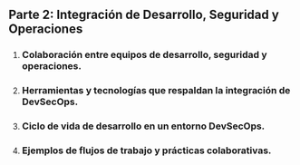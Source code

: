 ## Parte 2: Integración de Desarrollo, Seguridad y Operaciones

1. ### Colaboración entre equipos de desarrollo, seguridad y operaciones.

2. ### Herramientas y tecnologías que respaldan la integración de DevSecOps.

3. ### Ciclo de vida de desarrollo en un entorno DevSecOps.

4. ### Ejemplos de flujos de trabajo y prácticas colaborativas.
